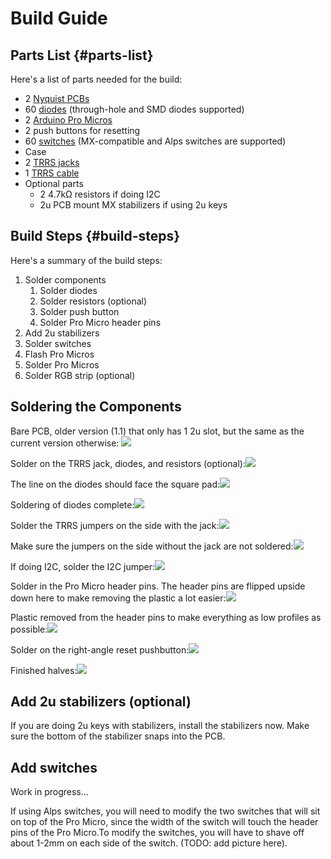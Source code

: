 ## 

# Build Guide

## Parts List {#parts-list}

Here's a list of parts needed for the build:

* 2 [Nyquist PCBs](https://keeb.io/products/nyquist-keyboard)
* 60 [diodes](https://keeb.io/products/1n4148-diodes) \(through-hole and SMD diodes supported\)
* 2 [Arduino Pro Micros](https://keeb.io/products/pro-micro-5v-16mhz-arduino-compatible-atmega32u4)
* 2 push buttons for resetting
* 60 [switches](https://keeb.io/products/gateron-switches) \(MX-compatible and Alps switches are supported\)
* Case
* 2 [TRRS jacks](https://keeb.io/products/trrs-jacks-3-5mm-one-pair)
* 1 [TRRS cable](https://keeb.io/products/trrs-cable)
* Optional parts
  * 2 4.7kΩ resistors if doing I2C
  * 2u PCB mount MX stabilizers if using 2u keys

## Build Steps {#build-steps}

Here's a summary of the build steps:

1. Solder components
   1. Solder diodes
   2. Solder resistors \(optional\)
   3. Solder push button
   4. Solder Pro Micro header pins
2. Add 2u stabilizers
3. Solder switches
4. Flash Pro Micros
5. Solder Pro Micros
6. Solder RGB strip \(optional\)

## Soldering the Components

Bare PCB, older version \(1.1\) that only has 1 2u slot, but the same as the current version otherwise: ![](http://i.imgur.com/UnRgaYM.jpg)

Solder on the TRRS jack, diodes, and resistors \(optional\):![](http://i.imgur.com/UVY8ShN.jpg)

The line on the diodes should face the square pad:![](http://i.imgur.com/khwqsVL.jpg)

Soldering of diodes complete:![](http://i.imgur.com/PxDnA8H.jpg)

Solder the TRRS jumpers on the side with the jack:![](http://i.imgur.com/6AIYGB1.jpg)

Make sure the jumpers on the side without the jack are not soldered:![](http://i.imgur.com/CpzkAcz.jpg)

If doing I2C, solder the I2C jumper:![](http://i.imgur.com/B9iE9mS.jpg)

Solder in the Pro Micro header pins. The header pins are flipped upside down here to make removing the plastic a lot easier:![](http://i.imgur.com/3Ncr2Zr.jpg)

Plastic removed from the header pins to make everything as low profiles as possible:![](http://i.imgur.com/kVvdj6B.jpg)

Solder on the right-angle reset pushbutton:![](http://i.imgur.com/qSDyQE9.jpg)

Finished halves:![](http://i.imgur.com/q0zkbeV.jpg)

## Add 2u stabilizers \(optional\)

If you are doing 2u keys with stabilizers, install the stabilizers now. Make sure the bottom of the stabilizer snaps into the PCB.

## Add switches

Work in progress...

If using Alps switches, you will need to modify the two switches that will sit on top of the Pro Micro, since the width of the switch will touch the header pins of the Pro Micro.To modify the switches, you will have to shave off about 1-2mm on each side of the switch. \(TODO: add picture here\).

